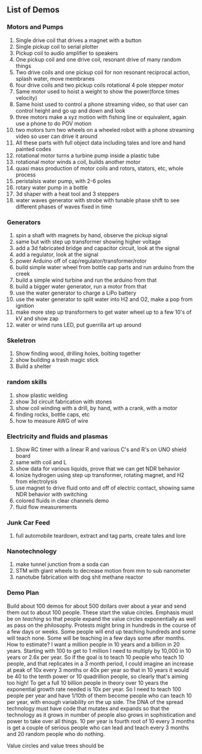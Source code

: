 
## List of Demos

### Motors and Pumps

1.	Single drive coil that drives a magnet with a button
2.	Single pickup coil to serial plotter
3.	Pickup coil to audio amplifier to speakers
4.	One pickup coil and one drive coil, resonant drive of many random things
5.	Two drive coils and one pickup coil for non resonant reciprocal action, splash water, move membranes
6.	four drive coils and two pickup coils rotational 4 pole stepper motor
7.	Same motor used to hoist a weight to show the power(force times velocity)
8.	Same hoist used to control a phone streaming video, so that user can control height and go up and down and look
9.	three motors make a xyz motion with fishing line or equivalent, again use a phone to do POV motion
10.	two motors turn two wheels on a wheeled robot with a phone streaming video so user can drive it around 
11.	All these parts with full object data including tales and lore and hand painted codes
12.	rotational motor turns a turbine pump inside a plastic tube
13.	rotational motor winds a coil, builds another motor
14.	quasi mass production of motor coils and rotors, stators, etc, whole process
15.	peristalsis water pump, with 2-6 poles
16.	rotary water pump in a bottle
17.	3d shaper with a heat tool and 3 steppers
18.	water waves generator with strobe with tunable phase shift to see different phases of waves fixed in time


### Generators

1. spin a shaft with magnets by hand, observe the pickup signal
2. same but with step up transformer showing higher voltage
3. add a 3d fabricated bridge and capacitor circuit, look at the signal
4. add a regulator, look at the signal
5. power Arduino off of cap/regulator/transformer/rotor
6. build simple water wheel from bottle cap parts and run arduino from the creek
7. build a simple wind turbine and run the arduino from that
8. build a bigger water generator, run a motor from that
9. use the water generator to charge a LiPo battery
10. use the water generator to split water into H2 and O2, make a pop from ignition
11. make more step up transformers to get water wheel up to a few 10's of kV and show zap
12. water or wind runs LED, put guerrilla art up around

### Skeletron

1. Show finding wood, drilling holes, bolting together
2. show building a trash magic stick
3. Build a shelter

### random skills

1. show plastic welding
2. show 3d circuit fabrication with stones
3. show coil winding with a drill, by hand, with a crank, with a motor
4. finding rocks, bottle caps, etc
5. how to measure AWG of wire

### Electricity and fluids and plasmas

1. Show RC timer with a linear R and various C's and R's on UNO shield board
2. same with coil and L
2. show data for various liquids, prove that we can get NDR behavior
3. Ionize hydrogen using step up transformer, rotating magnet, and H2 from electrolysis
4. use magnet to drive fluid onto and off of electric contact, showing same NDR behavior with switching
5. colored fluids in clear channels demo
6. fluid flow measurements 


### Junk Car Feed

1. full automobile teardown, extract and tag parts, create tales and lore

### Nanotechnology

1. make tunnel junction from a soda can
2. STM with giant wheels to decrease motion from mm to sub nanometer
3. nanotube fabrication with dog shit methane reactor


### Demo Plan

Build about 100 demos for about 500 dollars over about a year and send them out to about 100 people.  These start the value circles.  Emphasis must be on *teaching* so that people expand the value circles exponentially as well as pass on the philosophy.  Protests might bring in hundreds in the course of a few days or weeks.  Some people will end up teaching hundreds and some will teach none.  Some will be teaching in a few days some after months.  How to estimate?  I want a million people in 10 years and a billion in 20 years.  Starting with 100 to get to 1 million I need to multiply by 10,000 in 10 years or 2.6x per year.  So if the goal is to teach 10 people who teach 10 people, and that replicates in a 3 month period, I could imagine an increase at peak of 10x every 3 months or 40x per year so that in 10 years it would be 40 to the tenth power or 10 quadrillion people, so clearly that's aiming too high!  To get a full 10 billion people in theory over 10 years the exponential growth rate needed is 10x per year.  So I need to teach 100 people per year and have 1/10th of them become people who can teach 10 per year, with enough variability on the up side.  The DNA of the spread technology must have code that mutates and expands so that the technology as it grows in number of people also grows in sophistication and power to take over all things.  10 per year is fourth root of 10 every 3 months is get a couple of serious people who can lead and teach every 3 months and 20 random people who do nothing.  

Value circles and value trees should be 

